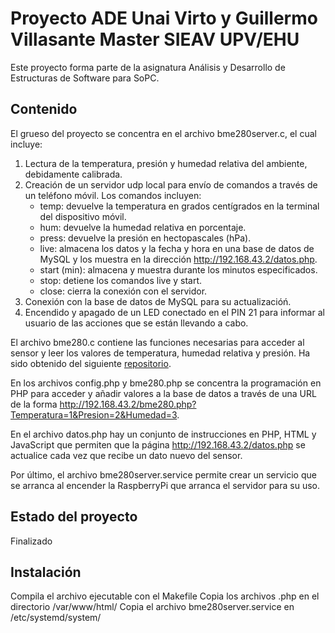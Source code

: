 # Proyecto ADE Unai Virto y Guillermo Villasante Master SIEAV UPV/EHU

Este proyecto forma parte de la asignatura Análisis y Desarrollo de Estructuras de Software para SoPC.

## Contenido

El grueso del proyecto se concentra en el archivo bme280server.c, el cual incluye:
1. Lectura de la temperatura, presión y humedad relativa del ambiente, debidamente calibrada.
2. Creación de un servidor udp local para envío de comandos a través de un teléfono móvil. Los comandos incluyen:
	- temp: devuelve la temperatura en grados centígrados en la terminal del dispositivo móvil.
	- hum: devuelve la humedad relativa en porcentaje.
	- press: devuelve la presión en hectopascales (hPa).
	- live: almacena los datos y la fecha y hora en una base de datos de MySQL y los muestra en la dirección http://192.168.43.2/datos.php.
	- start (min): almacena y muestra durante los minutos especificados.
	- stop: detiene los comandos live y start.
	- close: cierra la conexión con el servidor.
3. Conexión con la base de datos de MySQL para su actualizacióń.
4. Encendido y apagado de un LED conectado en el PIN 21 para informar al usuario de las acciones que se están llevando a cabo.

El archivo bme280.c contiene las funciones necesarias para acceder al sensor y leer los valores de temperatura, humedad relativa y presión. Ha sido obtenido del siguiente [repositorio](https://github.com/bitbank2/bme280).

En los archivos config.php y bme280.php se concentra la programación en PHP para acceder y añadir valores a la base de datos a través de una URL de la forma http://192.168.43.2/bme280.php?Temperatura=1&Presion=2&Humedad=3.

En el archivo datos.php hay un conjunto de instrucciones en PHP, HTML y JavaScript que permiten que la página http://192.168.43.2/datos.php se actualice cada vez que recibe un dato nuevo del sensor.

Por último, el archivo bme280server.service permite crear un servicio que se arranca al encender la RaspberryPi que arranca el servidor para su uso.

## Estado del proyecto
Finalizado

## Instalación
Compila el archivo ejecutable con el Makefile
Copia los archivos .php en el directorio /var/www/html/
Copia el archivo bme280server.service en /etc/systemd/system/
